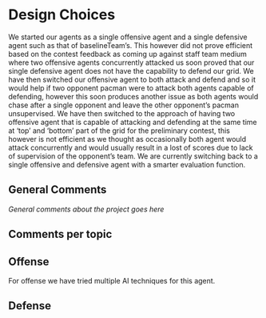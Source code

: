 # Design Choices

We started our agents as a single offensive agent and a single defensive agent such as that of baselineTeam’s. This however did not prove efficient based on the contest feedback as coming up against staff team medium where two offensive agents concurrently attacked us soon proved that our single defensive agent does not have the capability to defend our grid. We have then switched our offensive agent to both attack and defend and so it would help if two opponent pacman were to attack both agents capable of defending, however this soon produces another issue as both agents would chase after a single opponent and leave the other opponent’s pacman unsupervised. We have then switched to the approach of having two offensive agent that is capable of attacking and defending at the same time at ‘top’ and ‘bottom’ part of the grid for the preliminary contest, this however is not efficient as we thought as occasionally both agent would attack concurrently and would usually result in a lost of scores due to lack of supervision of the opponent’s team. We are currently switching back to a single offensive and defensive agent with a smarter evaluation function. 


## General Comments

_General comments about the project goes here_

## Comments per topic

## Offense
For offense we have tried multiple AI techniques for this agent. 

## Defense
